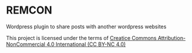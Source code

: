 # REMCON
Wordpress plugin to share posts with another wordpress websites


This project is licensed under the terms of [Creatice Commons Attribution-NonCommercial 4.0 International (CC BY-NC 4.0)](https://creativecommons.org/licenses/by-nc/4.0/)
